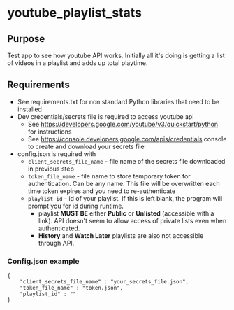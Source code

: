 # youtube_playlist_stats
 
## Purpose

Test app to see how youtube API works.  Initially all it's doing is getting a list of videos in a playlist and adds up total playtime.

## Requirements

- See requirements.txt for non standard Python libraries that need to be installed
- Dev credentials/secrets file is required to access youtube api
  - See https://developers.google.com/youtube/v3/quickstart/python for instructions
  - See https://console.developers.google.com/apis/credentials console to create and download your secrets file
- config.json is required with
  - `client_secrets_file_name` - file name of the secrets file downloaded in previous step
  - `token_file_name` - file name to store temporary token for authentication.  Can be any name.  This file will be overwritten each time token expires and you need to re-authenticate
  - `playlist_id` - id of your playlist.  If this is left blank, the program will prompt you for id during runtime.
    - playlist **MUST BE** either **Public** or **Unlisted** (accessible with a link).  API doesn't seem to allow access of private lists even when authenticated.
    - **History** and **Watch Later** playlists are also not accessible through API.

### Config.json example

```
{
    "client_secrets_file_name" : "your_secrets_file.json",
    "token_file_name" : "token.json",
    "playlist_id" : ""
}
```